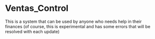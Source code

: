 # Ventas_Control
This is a system that can be used by anyone who needs help in their finances (of course, this is experimental and has some errors that will be resolved with each update)
